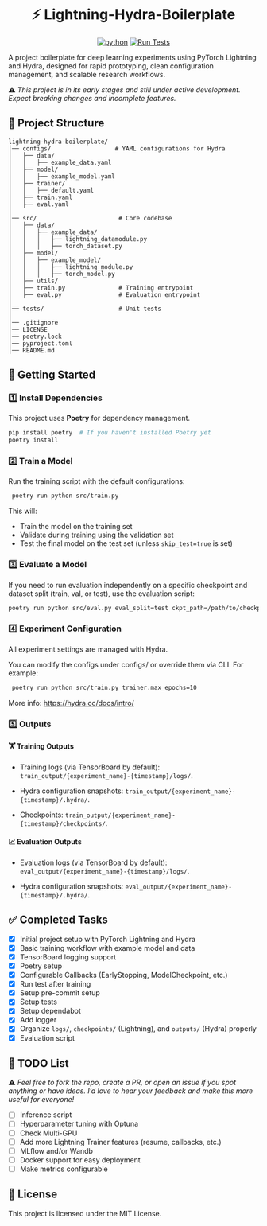 <div align="center">
<h1> ⚡ Lightning-Hydra-Boilerplate </h1>

[![python](https://img.shields.io/badge/python-3.12-blue)]() [![Run Tests](https://github.com/willyfh/lightning-hydra-boilerplate/actions/workflows/pytest.yaml/badge.svg)](https://github.com/willyfh/lightning-hydra-boilerplate/actions/workflows/pytest.yaml)

</div>

A project boilerplate for deep learning experiments using PyTorch Lightning and Hydra, designed for rapid prototyping, clean configuration management, and scalable research workflows.

⚠️ _This project is in its early stages and still under active development. Expect breaking changes and incomplete features._

## 📁 Project Structure

```plaintext
lightning-hydra-boilerplate/
│── configs/                  # YAML configurations for Hydra
│   ├── data/
│   │   ├── example_data.yaml
│   ├── model/
│   │   ├── example_model.yaml
│   ├── trainer/
│   │   ├── default.yaml
│   ├── train.yaml
│   ├── eval.yaml
│
│── src/                       # Core codebase
│   ├── data/
│   │   ├── example_data/
│   │   │   ├── lightning_datamodule.py
│   │   │   ├── torch_dataset.py
│   ├── model/
│   │   ├── example_model/
│   │   │   ├── lightning_module.py
│   │   │   ├── torch_model.py
│   ├── utils/
│   ├── train.py               # Training entrypoint
│   ├── eval.py                # Evaluation entrypoint
│
│── tests/                     # Unit tests
│
│── .gitignore
│── LICENSE
│── poetry.lock
│── pyproject.toml
│── README.md
```

## 🚀 Getting Started

### **1️⃣ Install Dependencies**

This project uses **Poetry** for dependency management.

```bash
pip install poetry  # If you haven't installed Poetry yet
poetry install
```

### **2️⃣ Train a Model**

Run the training script with the default configurations:

```bash
 poetry run python src/train.py
```

This will:

- Train the model on the training set
- Validate during training using the validation set
- Test the final model on the test set (unless `skip_test=true` is set)

### **3️⃣ Evaluate a Model**

If you need to run evaluation independently on a specific checkpoint and dataset split (train, val, or test), use the evaluation script:

```bash
poetry run python src/eval.py eval_split=test ckpt_path=/path/to/checkpoint.ckpt
```

### **4️⃣ Experiment Configuration**

All experiment settings are managed with Hydra.

You can modify the configs under configs/ or override them via CLI. For example:

```bash
 poetry run python src/train.py trainer.max_epochs=10
```

More info: https://hydra.cc/docs/intro/

### **5️⃣ Outputs**

#### 🏋️ Training Outputs

- Training logs (via TensorBoard by default):
  `train_output/{experiment_name}-{timestamp}/logs/`.

- Hydra configuration snapshots:
  `train_output/{experiment_name}-{timestamp}/.hydra/`.

- Checkpoints:
  `train_output/{experiment_name}-{timestamp}/checkpoints/`.

#### 📈 Evaluation Outputs

- Evaluation logs (via TensorBoard by default):
  `eval_output/{experiment_name}-{timestamp}/logs/`.

- Hydra configuration snapshots:
  `eval_output/{experiment_name}-{timestamp}/.hydra/`.

## ✅ Completed Tasks

- [x] Initial project setup with PyTorch Lightning and Hydra
- [x] Basic training workflow with example model and data
- [x] TensorBoard logging support
- [x] Poetry setup
- [x] Configurable Callbacks (EarlyStopping, ModelCheckpoint, etc.)
- [x] Run test after training
- [x] Setup pre-commit setup
- [x] Setup tests
- [x] Setup dependabot
- [x] Add logger
- [x] Organize `logs/`, `checkpoints/` (Lightning), and `outputs/` (Hydra) properly
- [x] Evaluation script

## 📝 TODO List

⚠️ _Feel free to fork the repo, create a PR, or open an issue if you spot anything or have ideas. I’d love to hear your feedback and make this more useful for everyone!_

- [ ] Inference script
- [ ] Hyperparameter tuning with Optuna
- [ ] Check Multi-GPU
- [ ] Add more Lightning Trainer features (resume, callbacks, etc.)
- [ ] MLflow and/or Wandb
- [ ] Docker support for easy deployment
- [ ] Make metrics configurable

## 📜 License

This project is licensed under the MIT License.
